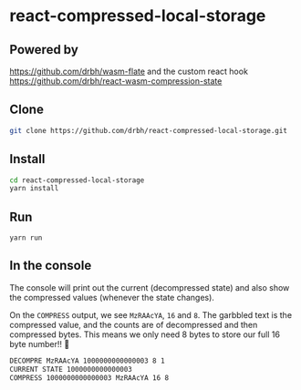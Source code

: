 # react-compressed-local-storage

## Powered by

https://github.com/drbh/wasm-flate and the custom react hook https://github.com/drbh/react-wasm-compression-state


## Clone 
```bash
git clone https://github.com/drbh/react-compressed-local-storage.git
```

## Install
```bash
cd react-compressed-local-storage
yarn install
```

## Run

```
yarn run
```


## In the console

The console will print out the current (decompressed state) and also show the compressed values (whenever the state changes).

On the `COMPRESS` output, we see `MzRAAcYA`, `16` and `8`. The garbbled text is the compressed value, and the counts are of decompressed and then compressed bytes. This means we only need 8 bytes to store our full 16 byte number!! 🎉

```bash
DECOMPRE MzRAAcYA 1000000000000003 8 1
CURRENT STATE 1000000000000003
COMPRESS 1000000000000003 MzRAAcYA 16 8
```